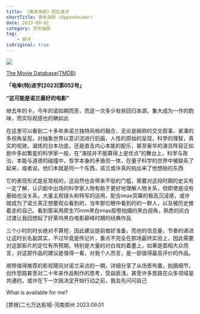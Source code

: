 ```yaml
---
title: 《奥本海默》观后速评
shortTitle: 奥本海默 (Oppenheimer)
date: 2023-09-02
category: 赏析抽屉
tag:
    - 剧评
isOriginal: true
---
```


![](https://i.focotx.net/blog/2024/08/160d8dd6e9fcb657a3303a667a22e218.jpeg)

[The Movie Database(TMDB)](https://www.themoviedb.org/movie/872585-oppenheimer "奥本海默 (2023)")

**「电审(特)进字[2023]第052号」**

**“这可能是诺兰最好的电影”**

继去年的卡，今年的诺如期而至，而这一次多少有些回归本源，集大成为一作的韵味，而实际观感也的确如此

<!-- more -->

在这里可以看到二十多年来诺兰独特风格的融合，无论是娴熟的交叉叙事，紧凑的多视角呈现，对抽象世界以意识流进行刻画，人性的原始的呈现，科学的理智，真实的视效，凝炼的台本功底，还是直击内心本能的配乐，甚至豪华的演员阵容正如剧中多如繁星的科学家一般，在“演技并不能算得上是优点”的舞台上，科学与政治，本能与道德的碰撞中，哲学本身的矛盾但一体，在量子科学的世界中被联系了起来，或者说，他们本就是同一个东西，诺兰或许真的拍出来了他想拍的东西

​它的表现形式是反常规的，这自然也会带来不低的门槛，需要对这段时期的史实有一定了解，认识剧中出场的科学家人物有助于更好地理解人物关系，但即使是没有基础也没关系，大量主观镜头和特写的运用，配合imax荧幕的极高沉浸感，或许就成为了诺兰真正想要观众看到的，当年那位眼中看到的的一群人，以及被历史推着走的自己。看到那采用原生70mm黑白imax胶卷拍摄的黑白视角，熟悉的灰白过渡让我回想起了好莱坞黑白电影巅峰时期的经典作品

​三个小时的时长绝对不算短，因此建议提前做好准备，而他的信息量，节奏的递进让这时长名副其实，不过毕竟是传记片，重点不完全在那场最终实验上，因此需要对这部影片的定位有所预期，特别是大量的对白戏的着墨上，​如果是面相大众而言，对这部作品的建议是值得一看，对我个人而言，是一部值得最高评价的作品。

​顺带值得推荐的影视飓风对诺兰采访的一期，详细分享了从场景布置，拍摄细节，创作思路甚至对二十年来作品制作的思考，受益匪浅，甚至许多思路在众多领域是共通的，或许在下一次我决定开始行动之前，我会先问问自己

​What is available for me?

​[票根]二七万达影城-河南郑州 2023.09.01
